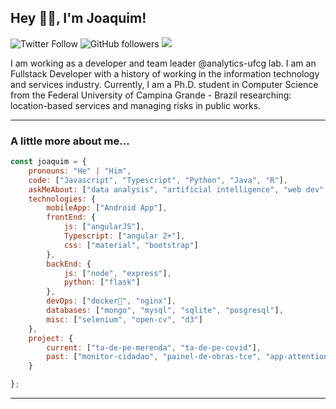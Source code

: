 
<h2>Hey 👋🏽, I'm Joaquim!</h2>

![Twitter Follow](https://img.shields.io/twitter/follow/joaquimcmh?label=Follow)
![GitHub followers](https://img.shields.io/github/followers/joaquimcmh?label=Follow&style=social)
![](https://komarev.com/ghpvc/?username=joaquimcmh&color=blueviolet&style=flat-square)


<!-- <img align="right" alt="joaquim's github stats" width="50%" src="https://github-readme-stats.vercel.app/api?username=joaquimcmh&show_icons=true&hide=contribs,issues&theme=cobalt"> -->


<span style='text-align: justify;'> I am working as a developer and team leader @analytics-ufcg lab. I am an Fullstack Developer with a history of working in the information technology and services industry. Currently, I am a Ph.D. student in Computer Science from the Federal University of Campina Grande - Brazil researching: location-based services and managing risks in public works. </span>

---


### A little more about me...  

```javascript
const joaquim = {
    pronouns: "He" | "Him",
    code: ["Javascript", "Typescript", "Python", "Java", "R"],
    askMeAbout: ["data analysis", "artificial intelligence", "web dev", "app dev", "music"],
    technologies: {
        mobileApp: ["Android App"],
        frontEnd: {
            js: ["angularJS"],
            Typescript: ["angular 2+"],
            css: ["material", "bootstrap"]
        },
        backEnd: {
            js: ["node", "express"],
            python: ["flask"]
        },
        devOps: ["docker🐳", "nginx"],
        databases: ["mongo", "mysql", "sqlite", "posgresql"],
        misc: ["selenium", "open-cv", "d3"]
    },
    project: {
        current: ["ta-de-pe-merenda", "ta-de-pe-covid"],
        past: ["monitor-cidadao", "painel-de-obras-tce", "app-attention", "meta-information-extractor"]
    }

};
```
---

 
